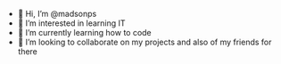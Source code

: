 - 👋 Hi, I’m @madsonps
- 👀 I’m interested in learning IT 
- 🌱 I’m currently learning how to code
- 💞️ I’m looking to collaborate on my projects and also of my friends for there


<!---
madsonps/madsonps is a ✨ special ✨ repository because its `README.md` (this file) appears on your GitHub profile.
You can click the Preview link to take a look at your changes.
--->
